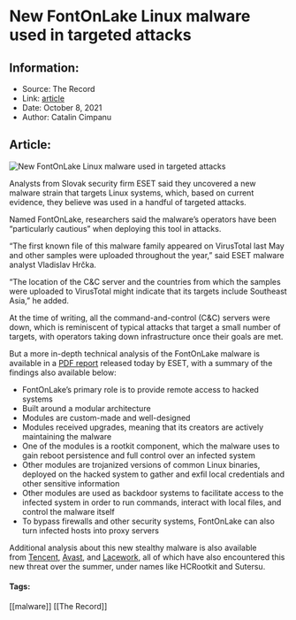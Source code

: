 # New FontOnLake Linux malware used in targeted attacks
### 

## Information:
+ Source: The Record
+ Link: [article](https://therecord.media/new-fontonlake-linux-malware-used-in-targeted-attacks/)
+ Date: October 8, 2021
+ Author: Catalin Cimpanu


## Article:
![New FontOnLake Linux malware used in targeted attacks](https://therecord.media/wp-content/uploads/2021/10/Linux.jpg)

Analysts from Slovak security firm ESET said they uncovered a new malware strain that targets Linux systems, which, based on current evidence, they believe was used in a handful of targeted attacks.


Named FontOnLake, researchers said the malware’s operators have been “particularly cautious” when deploying this tool in attacks.


“The first known file of this malware family appeared on VirusTotal last May and other samples were uploaded throughout the year,” said ESET malware analyst Vladislav Hrčka.


“The location of the C&C server and the countries from which the samples were uploaded to VirusTotal might indicate that its targets include Southeast Asia,” he added.


At the time of writing, all the command-and-control (C&C) servers were down, which is reminiscent of typical attacks that target a small number of targets, with operators taking down infrastructure once their goals are met.


But a more in-depth technical analysis of the FontOnLake malware is available in a [PDF report](https://www.welivesecurity.com/wp-content/uploads/2021/10/eset_fontonlake.pdf) released today by ESET, with a summary of the findings also available below:


* FontOnLake’s primary role is to provide remote access to hacked systems
* Built around a modular architecture
* Modules are custom-made and well-designed
* Modules received upgrades, meaning that its creators are actively maintaining the malware
* One of the modules is a rootkit component, which the malware uses to gain reboot persistence and full control over an infected system
* Other modules are trojanized versions of common Linux binaries, deployed on the hacked system to gather and exfil local credentials and other sensitive information
* Other modules are used as backdoor systems to facilitate access to the infected system in order to run commands, interact with local files, and control the malware itself
* To bypass firewalls and other security systems, FontOnLake can also turn infected hosts into proxy servers


Additional analysis about this new stealthy malware is also available from [Tencent](https://security.tencent.com/index.php/blog/msg/180), [Avast](https://twitter.com/AvastThreatLabs/status/1430527767855058949), and [Lacework](https://www.lacework.com/blog/hcrootkit-sutersu-linux-rootkit-analysis/), all of which have also encountered this new threat over the summer, under names like HCRootkit and Sutersu.





#### Tags:
[[malware]] [[The Record]]

